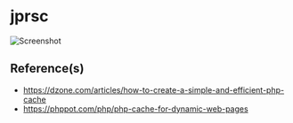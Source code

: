 # jprsc

  ![Screenshot](https://user-images.githubusercontent.com/16730413/174475854-7ae9cf25-1786-4454-9afe-76d67913ab6c.png)

## Reference(s)
- https://dzone.com/articles/how-to-create-a-simple-and-efficient-php-cache
- https://phppot.com/php/php-cache-for-dynamic-web-pages
